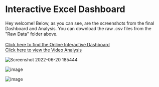 # Interactive Excel Dashboard

Hey welcome! Below, as you can see, are the screenshots from the final Dashboard and Analysis. You can download the raw .csv files from the "Raw Data" folder above.</br></br>
[Click here to find the Online Interactive Dashboard](https://onedrive.live.com/view.aspx?resid=805EBE40645B2DD6!4145&ithint=file%2cxlsx&authkey=!ALz7VhXEErxs_gI) </br>
[Click here to view the Video Analysis](https://www.youtube.com/watch?v=oWy7ZkS3axE&t=275s)

![Screenshot 2022-06-20 185444](https://user-images.githubusercontent.com/91784043/174611756-6ab4cc61-c2de-4ac3-a9d4-76dc5da8ee65.png)

![image](https://user-images.githubusercontent.com/91784043/174629927-393f577d-4838-46f6-af89-8f0365006875.png)


![image](https://user-images.githubusercontent.com/91784043/174628952-ebd24ffe-00e2-424b-aa3c-5f413b97f75a.png)
